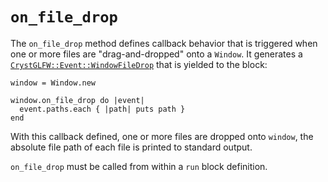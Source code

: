 # `on_file_drop`

The `on_file_drop` method defines callback behavior that is triggered when one or more files are "drag-and-dropped" onto a `Window`. It generates a [`CrystGLFW::Event::WindowFileDrop`](/deep-dive/events/windowfiledrop.md) that is yielded to the block:

```crystal
window = Window.new

window.on_file_drop do |event|
  event.paths.each { |path| puts path }
end
```

With this callback defined, one or more files are dropped onto `window`, the absolute file path of each file is printed to standard output.

`on_file_drop` must be called from within a `run` block definition.